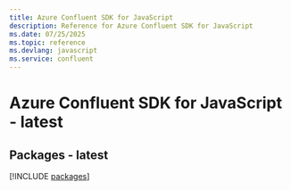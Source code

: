 ```yaml
---
title: Azure Confluent SDK for JavaScript
description: Reference for Azure Confluent SDK for JavaScript
ms.date: 07/25/2025
ms.topic: reference
ms.devlang: javascript
ms.service: confluent
---
```

# Azure Confluent SDK for JavaScript - latest
## Packages - latest
[!INCLUDE [packages](confluent-index.md)]